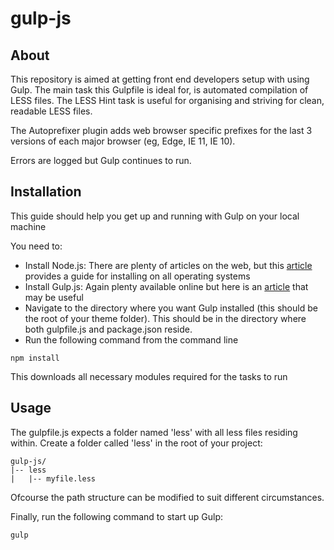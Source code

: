 # gulp-js

## About
This repository is aimed at getting front end developers setup with using Gulp. The main task this Gulpfile is ideal for, is automated compilation of LESS files. The LESS Hint task is useful for organising and striving for clean, readable LESS files.

The Autoprefixer plugin adds web browser specific prefixes for the last 3 versions of each major browser (eg, Edge, IE 11, IE 10).

Errors are logged but Gulp continues to run.

## Installation 
This guide should help you get up and running with Gulp on your local machine

You need to:
- Install Node.js: There are plenty of articles on the web, but this [article](https://howtonode.org/how-to-install-nodejs) provides a guide for installing on all operating systems
- Install Gulp.js: Again plenty available online but here is an [article](https://www.sitepoint.com/introduction-gulp-js/) that may be useful
- Navigate to the directory where you want Gulp installed (this should be the root of your theme folder). This should be in the directory where both gulpfile.js and package.json reside.
- Run the following command from the command line

```
npm install
```

This downloads all necessary modules required for the tasks to run 

## Usage
The gulpfile.js expects a folder named 'less' with all less files residing within. Create a folder called 'less' in the root of your project:

```
gulp-js/
|-- less
|	|-- myfile.less
```

Ofcourse the path structure can be modified to suit different circumstances.

Finally, run the following command to start up Gulp:

```
gulp
```
